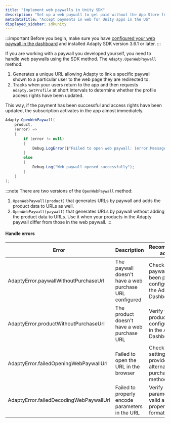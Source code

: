 ```yaml
---
title: "Implement web paywalls in Unity SDK"
description: "Set up a web paywall to get paid without the App Store fees and audits."
metadataTitle: "Accept payments in web for Unity apps in the US"
displayed_sidebar: sdkunity
---
```


:::important
Before you begin, make sure you have [configured your web paywall in the dashboard](web-paywall.md) and installed Adapty SDK version 3.6.1 or later.
:::

If you are working with a paywall you developed yourself, you need to handle web paywalls using the SDK method. The `Adapty.OpenWebPaywall` method:
1. Generates a unique URL allowing Adapty to link a specific paywall shown to a particular user to the web page they are redirected to.
2. Tracks when your users return to the app and then requests `Adapty.GetProfile` at short intervals to determine whether the profile access rights have been updated.

This way, if the payment has been successful and access rights have been updated, the subscription activates in the app almost immediately.

```csharp showLineNumbers title="Unity"
Adapty.OpenWebPaywall(
    product,
    (error) =>
    {
        if (error != null)
        {
            Debug.LogError($"Failed to open web paywall: {error.Message}");
        }
        else
        {
            Debug.Log("Web paywall opened successfully");
        }
    }
);
```

:::note
There are two versions of the `OpenWebPaywall` method:
1. `OpenWebPaywall(product)` that generates URLs by paywall and adds the product data to URLs as well.
2. `OpenWebPaywall(paywall)` that generates URLs by paywall without adding the product data to URLs. Use it when your products in the Adapty paywall differ from those in the web paywall.
:::

#### Handle errors

| Error                                   | Description                                            | Recommended action                                                        |
|-----------------------------------------|--------------------------------------------------------|---------------------------------------------------------------------------|
| AdaptyError.paywallWithoutPurchaseUrl   | The paywall doesn't have a web purchase URL configured | Check if the paywall has been properly configured in the Adapty Dashboard |
| AdaptyError.productWithoutPurchaseUrl   | The product doesn't have a web purchase URL            | Verify the product configuration in the Adapty Dashboard                  |
| AdaptyError.failedOpeningWebPaywallUrl  | Failed to open the URL in the browser                  | Check device settings or provide an alternative purchase method           |
| AdaptyError.failedDecodingWebPaywallUrl | Failed to properly encode parameters in the URL        | Verify URL parameters are valid and properly formatted                    |
